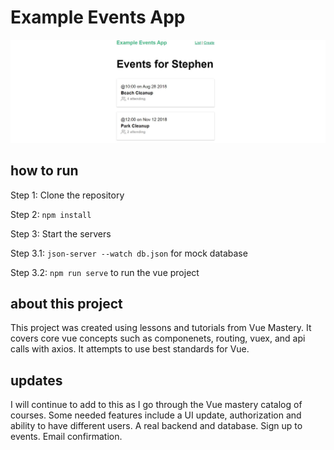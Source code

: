 # Example Events App

<img src="src\assets\screenshot.JPG" alt="html image" width="1000"/>

## how to run 

Step 1: Clone the repository

Step 2: ```npm install```

Step 3: Start the servers

Step 3.1: ```json-server --watch db.json``` for mock database

Step 3.2: ```npm run serve``` to run the vue project

## about this project
This project was created using lessons and tutorials from Vue Mastery. It covers core vue concepts such as componenets, routing, vuex, and api calls with axios. It attempts to use best standards for Vue. 

## updates
I will continue to add to this as I go through the Vue mastery catalog of courses. Some needed features include a UI update, authorization and ability to have different users. A real backend and database. Sign up to events. Email confirmation. 
